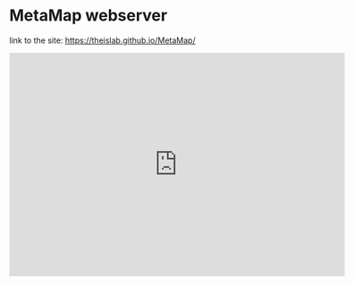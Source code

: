 # MetaMap webserver

link to the site: https://theislab.github.io/MetaMap/

<iframe width="600" height="400" seamless frameborder="0" scrolling="no" src="https://146.107.176.18:3838/MetaMap/R/;format=interactive" ></iframe>
